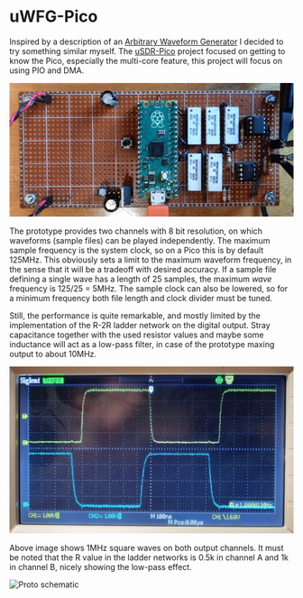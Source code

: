 # uWFG-Pico
Inspired by a description of an [Arbitrary Waveform Generator](https://www.instructables.com/Arbitrary-Wave-Generator-With-the-Raspberry-Pi-Pic/) I decided to try something similar myself. The [uSDR-Pico](https://github.com/ArjanteMarvelde/uSDR-pico) project focused on getting to know the Pico, especially the multi-core feature, this project will focus on using PIO and DMA. 

![Prototype](doc/Proto.jpg) 

The prototype provides two channels with 8 bit resolution, on which waveforms (sample files) can be played independently. The maximum sample frequency is the system clock, so on a Pico this is by default 125MHz. This obviously sets a limit to the maximum waveform frequency, in the sense that it will be a tradeoff with desired accuracy. If a sample file defining a single wave has a length of 25 samples, the maximum *wave* frequency is 125/25 = 5MHz. The sample clock can also be lowered, so for a minimum frequency both file length and clock divider must be tuned.

Still, the performance is quite remarkable, and mostly limited by the implementation of the R-2R ladder network on the digital output. Stray capacitance together with the used resistor values and maybe some inductance will act as a low-pass filter, in case of the prototype maxing output to about 10MHz. 

![1MHz](doc/SQ-1MHz.jpg)  

Above image shows 1MHz square waves on both output channels. It must be noted that the R value in the ladder networks is 0.5k in channel A and 1k in channel B, nicely showing the low-pass effect. 


![Proto schematic](doc/Proto-schematic.jpg) 

